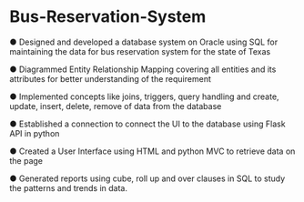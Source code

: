 # Bus-Reservation-System
● Designed and developed a database system on Oracle using SQL for maintaining the data for bus reservation system for the state of Texas

● Diagrammed Entity Relationship Mapping covering all entities and its attributes for better understanding of the requirement

● Implemented concepts like joins, triggers, query handling and create, update, insert, delete, remove of data from the database

● Established a connection to connect the UI to the database using Flask API in python

● Created a User Interface using HTML and python MVC to retrieve data on the page

● Generated reports using cube, roll up and over clauses in SQL to study the patterns and trends in data.
